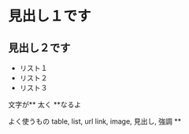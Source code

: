 # 見出し１です

## 見出し２です

- リスト１
- リスト２
- リスト３

文字が** 太く **なるよ

よく使うもの
table, list, url link, image, 見出し, 強調 **